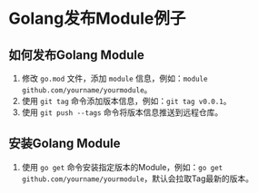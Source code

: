 # Golang发布Module例子

## 如何发布Golang Module
1. 修改 `go.mod` 文件，添加 `module` 信息，例如：`module github.com/yourname/yourmodule`。
2. 使用 `git tag` 命令添加版本信息，例如：`git tag v0.0.1`。
3. 使用 `git push --tags` 命令将版本信息推送到远程仓库。

## 安装Golang Module
1. 使用 `go get` 命令安装指定版本的Module，例如：`go get github.com/yourname/yourmodule`，默认会拉取Tag最新的版本。